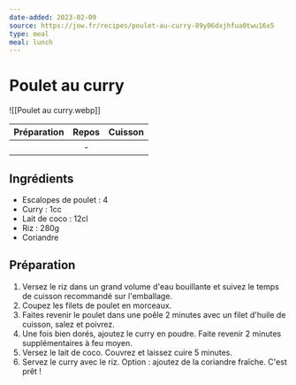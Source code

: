 ```yaml
---
date-added: 2023-02-09
source: https://jow.fr/recipes/poulet-au-curry-89y06dxjhfua0twu16x5
type: meal
meal: lunch
---
```


# Poulet au curry

![[Poulet au curry.webp]]

| Préparation | Repos | Cuisson |
|:-----------:|:-----:|:-------:|
|             |   -   |         |

## Ingrédients

- Escalopes de poulet : 4
- Curry : 1cc
- Lait de coco : 12cl
- Riz : 280g
- Coriandre

## Préparation

1. Versez le riz dans un grand volume d'eau bouillante et suivez le temps de cuisson recommandé sur l'emballage.
2. Coupez les filets de poulet en morceaux.
3. Faites revenir le poulet dans une poêle 2 minutes avec un filet d'huile de cuisson, salez et poivrez.
4. Une fois bien dorés, ajoutez le curry en poudre. Faite revenir 2 minutes supplémentaires à feu moyen.
5. Versez le lait de coco. Couvrez et laissez cuire 5 minutes.
6. Servez le curry avec le riz. Option : ajoutez de la coriandre fraîche. C'est prêt !
